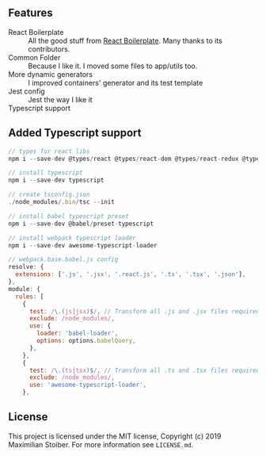 ## Features

<dl>
  <dt>React Boilerplate</dt>
  <dd>All the good stuff from <a href="https://github.com/react-boilerplate/react-boilerplate">React Boilerplate</a>. Many thanks to its contributors.</dd>

  <dt>Common Folder</dt>
  <dd>Because I like it. I moved some files to app/utils too.</dd>

  <dt>More dynamic generators</dt>
  <dd>I improved containers' generator and its test template</dd>

  <dt>Jest config</dt>
  <dd>Jest the way I like it</dd>

  <dt>Typescript support</td>
</dl>

## Added Typescript support

```javascript
// types for react libs
npm i --save-dev @types/react @types/react-dom @types/react-redux @types/react-router-dom

// install typescript
npm i --save-dev typescript

// create tsconfig.json
./node_modules/.bin/tsc --init

// install babel typescript preset
npm i --save-dev @babel/preset-typescript

// install webpack typescript loader
npm i --save-dev awesome-typescript-loader

// webpack.base.babel.js config
resolve: {
  extensions: ['.js', '.jsx', '.react.js', '.ts', '.tsx', '.json'],
},
module: {
  rules: [
    {
      test: /\.(js|jsx)$/, // Transform all .js and .jsx files required somewhere with Babel
      exclude: /node_modules/,
      use: {
        loader: 'babel-loader',
        options: options.babelQuery,
      },
    },
    {
      test: /\.(ts|tsx)$/, // Transform all .ts and .tsx files required somewhere with awesome-typescript-loader
      exclude: /node_modules/,
      use: 'awesome-typescript-loader',
    },
```
## License

This project is licensed under the MIT license, Copyright (c) 2019 Maximilian
Stoiber. For more information see `LICENSE.md`.
